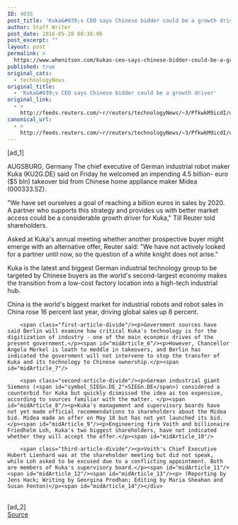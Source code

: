 ```yaml
---
ID: 4035
post_title: 'Kuka&#039;s CEO says Chinese bidder could be a growth driver'
author: Staff Writer
post_date: 2016-05-28 08:36:06
post_excerpt: ""
layout: post
permalink: >
  https://www.whenitson.com/kukas-ceo-says-chinese-bidder-could-be-a-growth-driver/
published: true
original_cats:
  - technologyNews
original_title:
  - 'Kuka&#039;s CEO says Chinese bidder could be a growth driver'
original_link:
  - >
    http://feeds.reuters.com/~r/reuters/technologyNews/~3/PfkwkM9icdI/us-kuka-m-a-midea-group-idUSKCN0YI10K
canonical_url:
  - >
    http://feeds.reuters.com/~r/reuters/technologyNews/~3/PfkwkM9icdI/us-kuka-m-a-midea-group-idUSKCN0YI10K
---
```

 [ad_1]
<br><div id="articleText">
<span id="midArticle_start"/>

<span id="midArticle_0"/><span class="focusParagraph" readability="5"><p><span class="articleLocation">AUGSBURG, Germany</span> The chief executive of German industrial robot maker Kuka (<span id="symbol_KU2G.DE_0">KU2G.DE</span>) said on Friday he welcomed an impending 4.5 billion- euro ($5 bln) takeover bid from Chinese home appliance maker Midea (<span id="symbol_000333.SZ_1">000333.SZ</span>).</p></span><span id="midArticle_1"/><p>"We have set ourselves a goal of reaching a billion euros in sales by 2020. A partner who supports this strategy and provides us with better market access could be a considerable growth driver for Kuka," Till Reuter told shareholders.</p><span id="midArticle_2"/><p>Asked at Kuka's annual meeting whether another prospective buyer might emerge with an alternative offer, Reuter said: "We have not actively looked for a partner until now, so the question of a white knight does not arise."</p><span id="midArticle_3"/><p>Kuka is the latest and biggest German industrial technology group to be targeted by Chinese buyers as the world's second-largest economy makes the transition from a low-cost factory location into a high-tech industrial hub.</p><span id="midArticle_4"/><p>China is the world's biggest market for industrial robots and robot sales in China rose 16 percent last year, driving global sales up 8 percent.</p><span id="midArticle_5"/>
        
        <span class="first-article-divide"/><p>Government sources have said Berlin will examine how critical Kuka's technology is for the digitization of industry - one of the main economic drives of the present government.</p><span id="midArticle_6"/><p>However, Chancellor Angela Merkel is loath to meddle in takeovers, and Berlin has indicated the government will not intervene to stop the transfer of Kuka and its technology to Chinese ownership.</p><span id="midArticle_7"/>
        
        <span class="second-article-divide"/><p>German industrial giant Siemens (<span id="symbol_SIEGn.DE_2">SIEGn.DE</span>) considered a counterbid for Kuka but quickly dismissed the idea as too expensive, according to sources familiar with the matter. </p><span id="midArticle_8"/><p>Kuka's management and supervisory boards have not yet made official recommendations to shareholders about the Midea bid. Midea made an offer on May 18 but has not yet launched its bid.</p><span id="midArticle_9"/><p>Engineering firm Voith and billionaire Friedhelm Loh, Kuka's two biggest shareholders, have not indicated whether they will accept the offer.</p><span id="midArticle_10"/>
        
        <span class="third-article-divide"/><p>Voith's Chief Executive Hubert Lienhard was at the shareholder meeting but did not speak, while Loh asked to be excused due to a conflicting appointment. Both are members of Kuka's supervisory board.</p><span id="midArticle_11"/><span id="midArticle_12"/><span id="midArticle_13"/><p> (Reporting by Jens Hack; Writing by Georgina Prodhan; Editing by Maria Sheahan and Susan Fenton)</p><span id="midArticle_14"/></div>
<br>[ad_2]
<br><a href="http://feeds.reuters.com/~r/reuters/technologyNews/~3/PfkwkM9icdI/us-kuka-m-a-midea-group-idUSKCN0YI10K">Source </a>